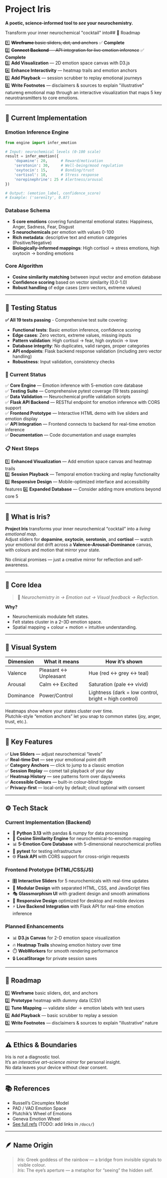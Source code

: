 # Project Iris

**A poetic, science-informed tool to *see* your neurochemistry.**

Transform your inner neurochemical "cocktail" into## 🚧 Roadmap

1️⃣ ~~**Wireframe** basic sliders, dot, and anchors~~ ✅ **Complete**  
2️⃣ ~~**Connect Backend** — API integration for live emotion inference~~ ✅ **Complete**  
3️⃣ **Add Visualization** — 2D emotion space canvas with D3.js  
4️⃣ **Enhance Interactivity** — heatmap trails and emotion anchors  
5️⃣ **Add Playback** — session scrubber to replay emotional journeys  
6️⃣ **Write Footnotes** — disclaimers & sources to explain "illustrative" natureng emotional map through an interactive visualization that maps 5 key neurotransmitters to core emotions.

---

## 🔬 Current Implementation

### **Emotion Inference Engine**

```python
from engine import infer_emotion

# Input: neurochemical levels (0-100 scale)
result = infer_emotion({
    'dopamine': 20,      # Reward/motivation
    'serotonin': 30,     # Well-being/mood regulation  
    'oxytocin': 15,      # Bonding/trust
    'cortisol': 10,      # Stress response
    'norepinephrine': 25 # Alertness/arousal
})

# Output: (emotion_label, confidence_score)
# Example: ('serenity', 0.87)
```

### **Database Schema**
- **5 core emotions** covering fundamental emotional states: Happiness, Anger, Sadness, Fear, Disgust
- **5 neurochemicals** per emotion with values 0-100
- **Rich metadata**: descriptive text and emotion categories (Positive/Negative)
- **Biologically-informed mappings**: High cortisol → stress emotions, high oxytocin → bonding emotions

### **Core Algorithm**
- **Cosine similarity matching** between input vector and emotion database
- **Confidence scoring** based on vector similarity (0.0-1.0)
- **Robust handling** of edge cases (zero vectors, extreme values)

---

## 🧪 Testing Status

**✅ All 19 tests passing** - Comprehensive test suite covering:

- **Functional tests**: Basic emotion inference, confidence scoring
- **Edge cases**: Zero vectors, extreme values, missing inputs  
- **Pattern validation**: High cortisol → fear, high oxytocin → love
- **Database integrity**: No duplicates, valid ranges, proper categories
- **API endpoints**: Flask backend response validation (including zero vector handling)
- **Robustness**: Input validation, consistency checks

### **🔄 Current Status**
✅ **Core Engine** — Emotion inference with 5-emotion core database  
✅ **Testing Suite** — Comprehensive pytest coverage (19 tests passing)  
✅ **Data Validation** — Neurochemical profile validation scripts  
✅ **Flask API Backend** — RESTful endpoint for emotion inference with CORS support  
✅ **Frontend Prototype** — Interactive HTML demo with live sliders and emotion display  
✅ **API Integration** — Frontend connects to backend for real-time emotion inference  
✅ **Documentation** — Code documentation and usage examples

### **📋 Next Steps**
1️⃣ **Enhanced Visualization** — Add emotion space canvas and heatmap trails  
2️⃣ **Session Playback** — Temporal emotion tracking and replay functionality  
3️⃣ **Responsive Design** — Mobile-optimized interface and accessibility features
4️⃣ **Expanded Database** — Consider adding more emotions beyond core 5

---

## 📌 What is Iris?

**Project Iris** transforms your inner neurochemical “cocktail” into a *living emotional map*.  
Adjust sliders for **dopamine**, **oxytocin**, **serotonin**, and **cortisol** — watch your emotional dot drift across a **Valence–Arousal–Dominance** canvas, with colours and motion that mirror your state.

No clinical promises — just a creative mirror for reflection and self-awareness.

---

## 🧬 Core Idea

> 🧭 *Neurochemistry in → Emotion out → Visual feedback → Reflection.*

**Why?**  
- Neurochemicals modulate felt states.
- Felt states cluster in a 2–3D emotion space.
- Spatial mapping + colour + motion = intuitive understanding.

---

## 🎨 Visual System

| Dimension | What it means | How it’s shown |
|-----------|----------------|----------------|
| Valence   | Pleasant ↔ Unpleasant | Hue (red ↔ grey ↔ teal) |
| Arousal   | Calm ↔ Excited | Saturation (pale ↔ vivid) |
| Dominance | Power/Control | Lightness (dark = low control, bright = high control) |

Heatmaps show where your states cluster over time.  
Plutchik-style “emotion anchors” let you snap to common states (joy, anger, trust, etc.).

---

## 🧩 Key Features

✅ **Live Sliders** — adjust neurochemical “levels”  
✅ **Real-time Dot** — see your emotional point drift  
✅ **Category Anchors** — click to jump to a classic emotion  
✅ **Session Replay** — comet tail playback of your day  
✅ **Heatmap History** — see patterns form over days/weeks  
✅ **Accessible Colours** — built-in colour-blind toggle  
✅ **Privacy-first** — local-only by default; cloud optional with consent

---

## ⚙️ Tech Stack

### **Current Implementation (Backend)**
- 🐍 **Python 3.13** with pandas & numpy for data processing
- 🧠 **Cosine Similarity Engine** for neurochemical-to-emotion mapping
- 📊 **5-Emotion Core Database** with 5-dimensional neurochemical profiles
- 🧪 **pytest** for testing infrastructure
- 🌐 **Flask API** with CORS support for cross-origin requests

### **Frontend Prototype (HTML/CSS/JS)**
- 🎛️ **Interactive Sliders** for 5 neurochemicals with real-time updates
- 🎨 **Modular Design** with separated HTML, CSS, and JavaScript files
- 🎭 **Glassmorphism UI** with gradient design and smooth animations
- 📱 **Responsive Design** optimized for desktop and mobile devices
- ⚡ **Live Backend Integration** with Flask API for real-time emotion inference

### **Planned Enhancements**
- 📊 **D3.js Canvas** for 2-D emotion space visualization
- 🔥 **Heatmap Trails** showing emotion history over time
- ⏱️ **WebWorkers** for smooth rendering performance
- 🔒 **LocalStorage** for private session saves

---

## 🚧 Roadmap

1️⃣ **Wireframe** basic sliders, dot, and anchors  
2️⃣ **Prototype** heatmap with dummy data (CSV)  
3️⃣ **Tune Mapping** — validate slider → emotion labels with test users  
4️⃣ **Add Playback** — basic scrubber to replay a session  
5️⃣ **Write Footnotes** — disclaimers & sources to explain “illustrative” nature

---

## ⚠️ Ethics & Boundaries

Iris is *not* a diagnostic tool.  
It’s an *interactive art–science mirror* for personal insight.  
No data leaves your device without clear consent.

---

## 📚 References

- Russell’s Circumplex Model  
- PAD / VAD Emotion Space  
- Plutchik’s Wheel of Emotions  
- Geneva Emotion Wheel  
- [See full refs](#) (TODO: add links in `/docs/`)

---

## 🪶 Name Origin

> *Iris*: Greek goddess of the rainbow — a bridge from invisible signals to visible colour.  
> *Iris*: The eye’s aperture — a metaphor for “seeing” the hidden self.


